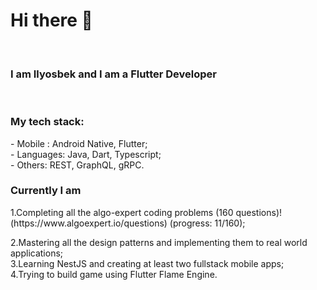 
<h1>Hi there 👋</h1> </br>
<h3>I am Ilyosbek and I am a Flutter Developer</h3></br>

<h3>My tech stack:</h3>
- Mobile : Android Native, Flutter;</br>
- Languages: Java, Dart, Typescript;</br>
- Others: REST, GraphQL, gRPC.


<h3>Currently I am </h3>
1.Completing all the algo-expert coding problems (160 questions)! (https://www.algoexpert.io/questions) (progress: 11/160);</br>

2.Mastering all the design patterns and implementing them to real world applications;</br>
3.Learning NestJS and creating at least two fullstack mobile apps;</br>
4.Trying to build game using Flutter Flame Engine.





